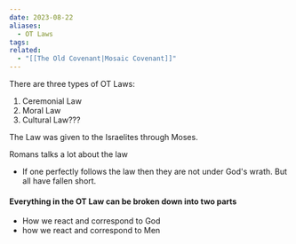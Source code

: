 ```yaml
---
date: 2023-08-22
aliases:
  - OT Laws
tags: 
related:
  - "[[The Old Covenant|Mosaic Covenant]]"
---
```

There are three types of OT Laws:
1. Ceremonial Law
2. Moral Law
3. Cultural Law???


The Law was given to the Israelites through Moses.

Romans talks a lot about the law
- If one perfectly follows the law then they are not under God's wrath. But all have fallen short.

#### Everything in the OT Law can be broken down into two parts
- How we react and correspond to God
- how we react and correspond to Men



